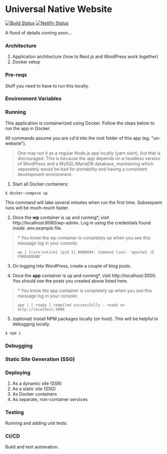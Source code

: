 # Universal Native Website

[![Build Status](https://travis-ci.com/universalnative/un-website.svg?branch=master)](https://travis-ci.com/universalnative/un-website) [![Netlify Status](https://api.netlify.com/api/v1/badges/87517ced-e95a-4fc1-b778-2a1fcabac321/deploy-status)](https://app.netlify.com/sites/jovial-shockley-a5e7ec/deploys)

A flood of details coming soon...

### Architecture

1. Application architecture (how to Next.js and WordPress work together)
2. Docker setup

### Pre-reqs

Stuff you need to have to run this locally.

### Environment Variables

### Running

This application is containerized using Docker. Follow the steps below to run the app in Docker.

All commands assume you are cd'd into the root folder of this app (eg. "un-website").

> One may run it as a regular Node.js app locally (yarn start), but that is discouraged. This is because the app depends on a headless version of WordPress and a MySQL/MariaDB database, maintaining which separately would be bad for portability and having a consistent development environment.

1. Start all Docker containers:

```
$ docker-compose up
```

This command will take several minutes when run the first time. Subsequent runs will be much-much faster.

2. Once the **wp** container is up and running\*, visit http://localhost:8080/wp-admin. Log in using the credentials found inside .env.example file.

> \* You know the wp container is completely up when you see this message log in your console:
>
> `wp | [core:notice] [pid 1] AH00094: Command line: 'apache2 -D FOREGROUND'`

3. On logging into WordPress, create a couple of blog posts.

4. Once the **app** container is up and running\*, visit http://localhost:3000. You should see the posts you created above listed here.

> \* You know the app container is completely up when you see this message log in your console:
>
> `app | [ ready ] compiled successfully - ready on http://localhost:3000`

5. (optional) Install NPM packages locally (on host). This will be helpful in debugging locally.

```
$ npm i
```

### Debugging

### Static Site Generation (SSG)

### Deploying

1. As a dynamic site (SSR)
2. As a static site (SSG)
3. As Docker containers
4. As separate, non-container services

### Testing

Running and adding unit tests.

### CI/CD

Build and test automation.
